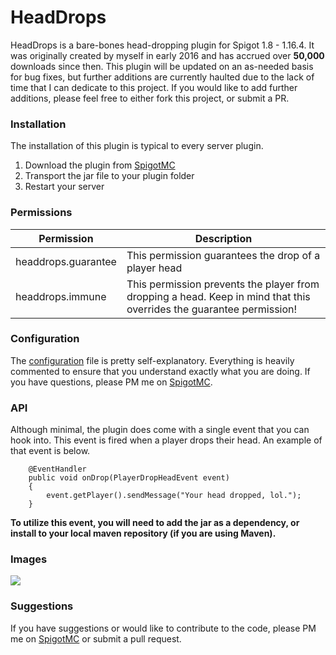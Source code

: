 # HeadDrops
HeadDrops is a bare-bones head-dropping plugin for Spigot 1.8 - 1.16.4. It was originally created by myself in early 2016 and has accrued over **50,000** downloads since then.  This plugin will be updated on an as-needed basis for bug fixes, but further additions are currently haulted due to the lack of time that I can dedicate to this project.  If you would like to add further additions, please feel free to either fork this project, or submit a PR.

### Installation
The installation of this plugin is typical to every server plugin.
1. Download the plugin from [SpigotMC](https://www.spigotmc.org/resources/headdrops.15964/)
2. Transport the jar file to your plugin folder
3. Restart your server

### Permissions
Permission | Description
------------ | -------------
headdrops.guarantee | This permission guarantees the drop of a player head
headdrops.immune | This permission prevents the player from dropping a head.  Keep in mind that this overrides the guarantee permission!

### Configuration
The [configuration](https://github.com/evancolewright/HeadDrops/blob/main/src/main/resources/config.yml) file is pretty self-explanatory.  Everything is heavily commented to ensure that you understand exactly what you are doing.  If you have questions, please PM me on [SpigotMC](https://www.spigotmc.org/members/evanthesurfer.97504/).

### API
Although minimal, the plugin does come with a single event that you can hook into.  This event is fired when a player drops their head. An example of that event is below.
```
    @EventHandler
    public void onDrop(PlayerDropHeadEvent event)
    {
        event.getPlayer().sendMessage("Your head dropped, lol.");
    }
```
**To utilize this event, you will need to add the jar as a dependency, or install to your local maven repository (if you are using Maven).**

### Images
<img src="https://i.imgur.com/Xs7B4kL.png"></img>

### Suggestions
If you have suggestions or would like to contribute to the code, please PM me on [SpigotMC](https://www.spigotmc.org/members/evanthesurfer.97504/) or submit a pull request.  

